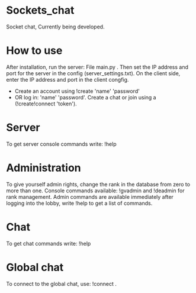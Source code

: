# Sockets_chat
Socket chat, Currently being developed.

# How to use
After installation, run the server: File main.py . Then set the IP address and port for the server in the config (server_settings.txt). On the client side, enter the IP address and port in the client congfig. 
- Create an account using !create 'name' 'password' 
- OR log in: 'name' 'password'. 
Create a chat or join using a (!create\!connect 'token'). 

# Server
To get server console commands write:
!help

# Administration
To give yourself admin rights, 
change the rank in the database from zero to more than one.
Console commands available: !gvadmin and !deadmin for rank management.
Admin commands are available immediately after logging into the lobby, 
write !help to get a list of commands.

# Chat
To get chat commands write:
!help

# Global chat
To connect to the global chat, use: !connect .
